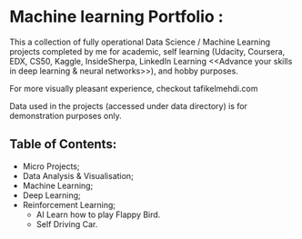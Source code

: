 # Machine learning Portfolio :

This a collection of fully operational Data Science / Machine Learning projects completed by me for academic, self learning (Udacity, Coursera, EDX, CS50, Kaggle, InsideSherpa, LinkedIn Learning <<Advance your skills in deep learning & neural networks>>), and hobby purposes.

For more visually pleasant experience, checkout tafikelmehdi.com

Data used in the projects (accessed under data directory) is for demonstration purposes only.

## Table of Contents:
  - Micro Projects;
  - Data Analysis & Visualisation;
  - Machine Learning;
  - Deep Learning;
  - Reinforcement Learning;
     - AI Learn how to play Flappy Bird.
     - Self Driving Car.